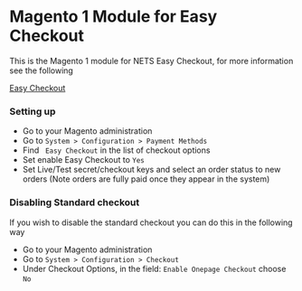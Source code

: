 # Magento 1 Module for Easy Checkout #

This is the Magento 1 module for NETS Easy Checkout, for more information see the following

[Easy Checkout](http://tech.dibspayment.com/easy/)


### Setting up ###

* Go to your Magento administration
* Go to ```System > Configuration > Payment Methods```
* Find ``` Easy Checkout``` in the list of checkout options
* Set enable Easy Checkout to ```Yes```
* Set Live/Test secret/checkout keys and select an order status to new orders (Note orders are fully paid once they appear in the system) 

### Disabling Standard checkout ###

If you wish to disable the standard checkout you can do this in the following way

* Go to your Magento administration
* Go to ```System > Configuration > Checkout```
* Under Checkout Options, in the field: ```Enable Onepage Checkout``` choose ```No```
